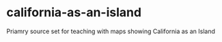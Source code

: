 # california-as-an-island
Priamry source set for teaching with maps showing California as an Island
